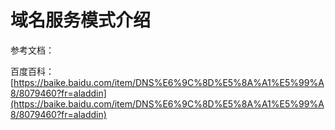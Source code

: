 # 域名服务模式介绍

参考文档：

百度百科：[https://baike.baidu.com/item/DNS%E6%9C%8D%E5%8A%A1%E5%99%A8/8079460?fr=aladdin](https://baike.baidu.com/item/DNS%E6%9C%8D%E5%8A%A1%E5%99%A8/8079460?fr=aladdin)



